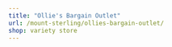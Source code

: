```yaml
---
title: "Ollie's Bargain Outlet"
url: /mount-sterling/ollies-bargain-outlet/
shop: variety store
---
```

